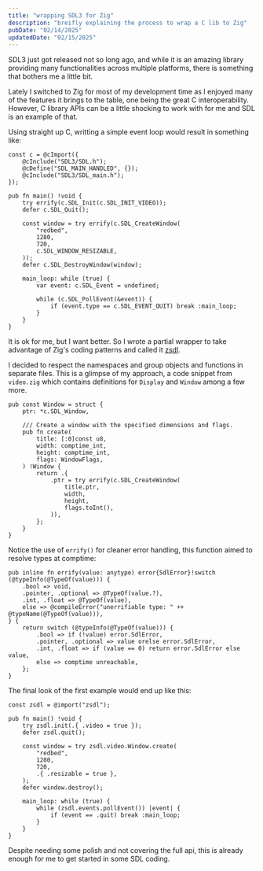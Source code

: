 ```yaml
---
title: "wrapping SDL3 for Zig"
description: "breifly explaining the process to wrap a C lib to Zig"
pubDate: "02/14/2025"
updatedDate: "02/15/2025"
---
```


SDL3 just got released not so long ago, and while it is an amazing library providing many functionalities across multiple platforms, there is something that bothers me a little bit.

Lately I switched to Zig for most of my development time as I enjoyed many of the features it brings to the table, one being the great C interoperability. However, C library APIs can be a little shocking to work with for me and SDL is an example of that.

Using straight up C, writting a simple event loop would result in something like:

```zig
const c = @cImport({
    @cInclude("SDL3/SDL.h");
    @cDefine("SDL_MAIN_HANDLED", {});
    @cInclude("SDL3/SDL_main.h");
});

pub fn main() !void {
    try errify(c.SDL_Init(c.SDL_INIT_VIDEO));
    defer c.SDL_Quit();

    const window = try errify(c.SDL_CreateWindow(
        "redbed",
        1280,
        720,
        c.SDL_WINDOW_RESIZABLE,
    ));
    defer c.SDL_DestroyWindow(window);

    main_loop: while (true) {
        var event: c.SDL_Event = undefined;

        while (c.SDL_PollEvent(&event)) {
            if (event.type == c.SDL_EVENT_QUIT) break :main_loop;
        }
    }
}
```

It is ok for me, but I want better. So I wrote a partial wrapper to take advantage of Zig's coding patterns and called it [zsdl](https://github.com/mdmrk/zsdl).

I decided to respect the namespaces and group objects and functions in separate files. This is a glimpse of my approach, a code snippet from `video.zig` which contains definitions for `Display` and `Window` among a few more.

```zig
pub const Window = struct {
    ptr: *c.SDL_Window,

    /// Create a window with the specified dimensions and flags.
    pub fn create(
        title: [:0]const u8,
        width: comptime_int,
        height: comptime_int,
        flags: WindowFlags,
    ) !Window {
        return .{
            .ptr = try errify(c.SDL_CreateWindow(
                title.ptr,
                width,
                height,
                flags.toInt(),
            )),
        };
    }
}
```

Notice the use of `errify()` for cleaner error handling, this function aimed to resolve types at comptime:

```zig
pub inline fn errify(value: anytype) error{SdlError}!switch (@typeInfo(@TypeOf(value))) {
    .bool => void,
    .pointer, .optional => @TypeOf(value.?),
    .int, .float => @TypeOf(value),
    else => @compileError("unerrifiable type: " ++ @typeName(@TypeOf(value))),
} {
    return switch (@typeInfo(@TypeOf(value))) {
        .bool => if (!value) error.SdlError,
        .pointer, .optional => value orelse error.SdlError,
        .int, .float => if (value == 0) return error.SdlError else value,
        else => comptime unreachable,
    };
}
```

The final look of the first example would end up like this:

```zig
const zsdl = @import("zsdl");

pub fn main() !void {
    try zsdl.init(.{ .video = true });
    defer zsdl.quit();

    const window = try zsdl.video.Window.create(
        "redbed",
        1280,
        720,
        .{ .resizable = true },
    );
    defer window.destroy();

    main_loop: while (true) {
        while (zsdl.events.pollEvent()) |event| {
            if (event == .quit) break :main_loop;
        }
    }
}
```

Despite needing some polish and not covering the full api, this is already enough for me to get started in some SDL coding.
